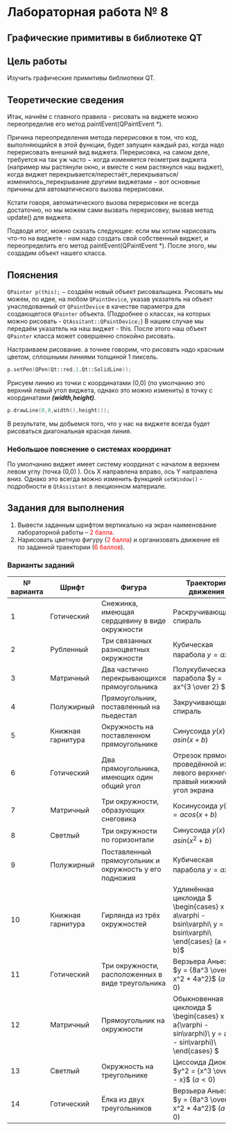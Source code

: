 # Лабораторная работа № 8 #

## Графические примитивы в библиотеке QT ##

## Цель работы ##

Изучить графические примитивы библиотеки QT.

## Теоретические сведения ##

Итак, начнём с главного правила - рисовать на виджете можно переопределив его метод paintEvent(QPaintEvent *).

Причина переопределения метода перерисовки в том, что код, выполняющийся в этой функции, будет запущен каждый раз, когда надо перерисовать внешний вид виджета. Перерисовка, на самом деле, требуется на так уж часто $-$ когда изменяется геометрия виджета (например мы растянули окно, и вместе с ним растянулся наш виджет), когда виджет перекрывается/перестаёт_перекрываться/изменилось_перекрывание другими виджетами $-$ вот основные причины для автоматического вызова перерисовки.

Кстати говоря, автоматического вызова перерисовки не всегда достаточно, но мы можем сами вызвать перерисовку, вызвав метод update() для виджета.

Подводя итог, можно сказать следующее: если мы хотим нарисовать что-то на виджете - нам надо создать свой собственный виджет, и переопределить его метод paintEvent(QPaintEvent *). После этого, мы создадим объект нашего класса.

## Пояснения ##

`QPainter p(this);` $-$ создаём новый объект рисовальщика. Рисовать мы можем, по идее, на любом `QPaintDevice`, указав указатель на объект унаследованный от `QPaintDevice` в качестве параметра для создающегося `QPainter` объекта. (Подробнее о классах, на которых можно рисовать - `QtAssitant::QPaintDevice;`) В нашем случае мы передаём указатель на наш виджет - this. После этого наш объект `QPainter` класса может совершенно спокойно рисовать.

Настраиваем рисование. а точнее говорим, что рисовать надо красным цветом, сплошными линиями толщиной 1 пиксель.

```C++
p.setPen(QPen(Qt::red,1,Qt::SolidLine));
```

Ррисуем линию из точки с координатами (0,0) (по умолчанию это верхний левый угол виджета, однако это можно изменить) в точку с координатами ***(width,height)***.

```C++
p.drawLine(0,0,width(),height());
```

В результате, мы добьемся того, что у нас на виджете всегда будет рисоваться диагональная красная линия.

### Небольшое пояснение о системах координат ###

По умолчанию виджет имеет систему координат с началом в верхнем левом углу (точка (0,0) ). Ось X направлена вправо, ось Y направлена вниз. Однако это всегда можно изменить функцией `setWindow()` - подробности в `QtAssistant` в лекционном материале.

## Задания для выполнения ##

1.  Вывести заданным шрифтом вертикально на экран наименование лабораторной работы – <span style="color: red;">2 балла</span>.
2.  Нарисовать цветную фигуру (<span style="color: red;">2 балла</span>) и организовать движение её по заданной траектории (<span style="color: red;">6 баллов</span>).

### Варианты заданий ###

| № варианта | Шрифт             | Фигура                                                 | Траектория движения                                                        |
|------------|-------------------|--------------------------------------------------------|----------------------------------------------------------------------------|
| 1          | Готический        | Снежинка, имеющая сердцевину в виде окружности         | Раскручивающаяся спираль                                                   |
| 2          | Рубленный         | Три связанных разноцветных окружности                  | Кубическая парабола $y = ax^3$                        |
| 3          | Матричный         | Два частично перекрывающихся прямоугольника            | Полукубическая парабола $y = ax^{3 \over 2}       $            |
| 4          | Полужирный        | Прямоугольник, поставленный на пьедестал               | Закручивающаяся спираль                                                    |
| 5          | Книжная гарнитура | Окружность на поставленном прямоугольнике              | Синусоида $y(x) = asin(x + b)$                                               |
| 6          | Готический        | Два прямоугольника, имеющих один общий угол            | Отрезок прямой, проведённой из левого верхнего в правый нижний угол экрана |
| 7          | Матричный         | Три окружности, образующих снеговика                   | Косинусоида $y(x) = acos(x + b)$                                                |
| 8          | Светлый           | Три окружности по горизонтали                          | Синусоида $y(x) = asin(x^2 + b)$                                |
| 9          | Полужирный        | Поставленный прямоугольник и окружность у его подножия | Кубическая парабола $y = ax^3$                          |
| 10         | Книжная гарнитура | Гирлянда из трёх окружностей                           | Удлинённая циклоида $ \begin{cases} x = a\varphi - bsin\varphi\\ y = a - bsin\varphi\\ \end{cases} (a < b)$                         |
| 11         |Готический| Три окружности, расположенных в виде треугольника      | Верзьера Аньези $y = {8a^3 \over x^2 + 4a^2}$ $(a < 0)$                             |
| 12         |Матричный|Прямоугольник на окружности| Обыкновенная циклоида $ \begin{cases} x = a(\varphi - sin\varphi)\\ y = a(1 - sin\varphi)\\ \end{cases} $                      |
| 13         |Светлый|Окружность на треугольнике| Циссоида Диокла $y^2 = {x^3 \over a - x}$ $(a < 0)$                            |
| 14         |Готический|Ёлка из двух треугольников| Верзьера Аньези $y = {8a^3 \over x^2 + 4a^2}$         $(a < 0)$                              |
